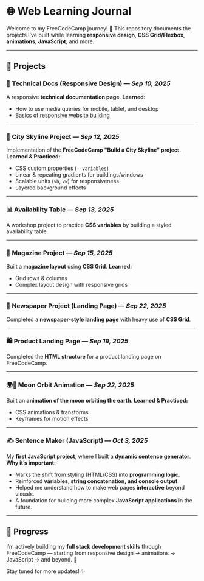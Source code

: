 # 🌐 Web Learning Journal

Welcome to my FreeCodeCamp journey! 🚀
This repository documents the projects I’ve built while learning **responsive design**, **CSS Grid/Flexbox**, **animations**, **JavaScript**, and more.

---

## 📂 Projects

### 📰 Technical Docs (Responsive Design) — *Sep 10, 2025*

A responsive **technical documentation page**.
**Learned:**

* How to use media queries for mobile, tablet, and desktop
* Basics of responsive website building

---

### 🌆 City Skyline Project — *Sep 12, 2025*

Implementation of the **FreeCodeCamp "Build a City Skyline" project**.
**Learned & Practiced:**

* CSS custom properties (`--variables`)
* Linear & repeating gradients for buildings/windows
* Scalable units (`vh`, `vw`) for responsiveness
* Layered background effects

---

### 📊 Availability Table — *Sep 13, 2025*

A workshop project to practice **CSS variables** by building a styled availability table.

---

### 📑 Magazine Project — *Sep 15, 2025*

Built a **magazine layout** using **CSS Grid**.
**Learned:**

* Grid rows & columns
* Complex layout design with responsive grids

---

### 📰 Newspaper Project (Landing Page) — *Sep 22, 2025*

Completed a **newspaper-style landing page** with heavy use of **CSS Grid**.

---

### 🛍️ Product Landing Page — *Sep 19, 2025*

Completed the **HTML structure** for a product landing page on FreeCodeCamp.

---

### 🌍🌙 Moon Orbit Animation — *Sep 22, 2025*

Built an **animation of the moon orbiting the earth**.
**Learned & Practiced:**

* CSS animations & transforms
* Keyframes for motion effects

---

### ✍️ Sentence Maker (JavaScript) — *Oct 3, 2025*

My **first JavaScript project**, where I built a **dynamic sentence generator**.
**Why it’s important:**

* Marks the shift from styling (HTML/CSS) into **programming logic**.
* Reinforced **variables, string concatenation, and console output**.
* Helped me understand how to make web pages **interactive** beyond visuals.
* A foundation for building more complex **JavaScript applications** in the future.

---

## 🏁 Progress

I’m actively building my **full stack development skills** through FreeCodeCamp — starting from responsive design → animations → JavaScript → and beyond. 🚀

Stay tuned for more updates! ✨

